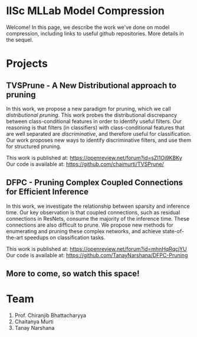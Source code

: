 # IISc MLLab Model Compression 

Welcome! In this page, we describe the work we've done on model compression, including links to useful github repositories.  More details in the sequel.

# Projects
## TVSPrune - A New Distributional approach to pruning
In this work, we propose a new paradigm for pruning, which we call *distributional pruning*. This work probes the distributional discrepancy between class-conditional features in order to identify useful filters. Our reasoning is that filters (in classifiers) with class-conditional features that are well separated are *discriminative*, and therefore useful for classification. Our work proposes new ways to identify discriminative filters, and use them for structured pruning.

This work is published at: https://openreview.net/forum?id=sZI1Oj9KBKy
Our code is available at: https://github.com/chaimurti/TVSPrune/

## DFPC - Pruning Complex Coupled Connections for Efficient Inference
In this work, we investigate the relationship between sparsity and inference time. Our key observation is that coupled connections, such as residual connections in ResNets, consume the majority of the inference time. These connections are also difficult to prune. We propose new methods for enumerating and pruning these complex networks, and achieve state-of-the-art speedups on classification tasks.

This work is published at: https://openreview.net/forum?id=mhnHqRqcjYU
Our code is available at: https://github.com/TanayNarshana/DFPC-Pruning

## More to come, so watch this space!

# Team

1. Prof. Chiranjib Bhattacharyya
2. Chaitanya Murti
3. Tanay Narshana 
